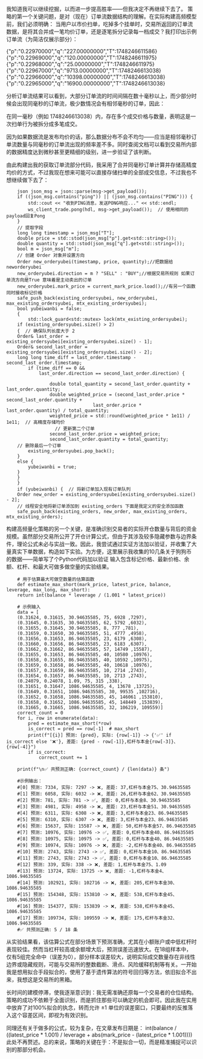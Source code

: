 我知道我可以继续挖掘，以而进一步提高胜率——但我决定不再继续下去了。
策略的第一个关键问题，是对（现在）订单流数据结构的理解。在实际构建高频模型前，我们必须明确：
当用户以市价扫单，吃掉多个挂单时，交易所返回的订单流数据，是将其合并成一笔均价订单，还是逐笔拆分记录每一档成交？我打印出示例订单流（为简洁仅展示部分）：

{"p":"0.22970000","q":"227.00000000","T":1748246611586}
{"p":"0.22969000","q":"120.00000000","T":1748246611975}
{"p":"0.22968000","q":"25.00000000","T":1748246611975}
{"p":"0.22967000","q":"9713.00000000","T":1748246613038}
{"p":"0.22966000","q":"10398.00000000","T":1748246613038}
{"p":"0.22965000","q":"16900.00000000","T":1748246613038}

分析订单流结果可以看到，大部分订单流的时间间隔在数十毫秒以上，而少部分时候会出现同毫秒的订单流，极少数情况会有相邻毫秒的订单，因此：

在同一毫秒（例如 1748246613038）内，存在多个成交价格与数量，表明这是一次扫单行为被拆分成多笔成交。

因为如果数据流是发布均价的话，那么数据分布不会不均匀——应当是相邻毫秒订单流数量与同毫秒的订单流出现的频率差不多。同时查阅文档可以看到交易所内部的数据精度达到微秒甚至更精细的级别，进一步验证了该判断。

由此构建出我的获取订单流部分代码，我采用了合并同毫秒订单计算并存储高精度均价的方式，不过我现在想来可能可以直接存储扫单的全部成交信息，不过我也不想继续做下去了：



        json json_msg = json::parse(msg->get_payload());
        if ((json_msg.contains("ping")) || (json_msg.contains("PING"))) {
            std::cout << "收到PING消息，发送PONG响应..." << std::endl;
            ws_client_trade.pong(hdl, msg->get_payload());  // 使用相同的payload回复Pong
        }
        // 提取字段
        long long timestamp = json_msg["T"];
        double price = std::stod(json_msg["p"].get<std::string>());
        double quantity = std::stod(json_msg["q"].get<std::string>());
        bool m = json_msg["m"];
        // 创建 Order 对象并设置方向
        Order new_orderyubei(timestamp, price, quantity);//把数据给neworderyubei
        new_orderyubei.direction = m ? "SELL" : "BUY";//根据交易所规则 如果订单流方向是True 意味着是主动卖出的订单
        new_orderyubei.mark_price = current_mark_price.load();//有另一个函数同时接收标记价格
        safe_push_back(existing_ordersyubei, new_orderyubei, max_existing_ordersyubei, mtx_existing_ordersyubei);
        bool yubeiwanbi = false;
        {
            std::lock_guard<std::mutex> lock(mtx_existing_ordersyubei);
        if (existing_ordersyubei.size() > 2) 
        {  // 确保队列长度大于 2
        Order& last_order = existing_ordersyubei[existing_ordersyubei.size() - 1];
        Order& second_last_order = existing_ordersyubei[existing_ordersyubei.size() - 2];
        long long time_diff = last_order.timestamp - second_last_order.timestamp;
            if (time_diff == 0 &&
                last_order.direction == second_last_order.direction) {

                    double total_quantity = second_last_order.quantity + last_order.quantity;
                    double weighted_price = (second_last_order.price * second_last_order.quantity +
                                    last_order.price * last_order.quantity) / total_quantity;
                    weighted_price = std::round(weighted_price * 1e11) / 1e11;  // 高精度存储均价
                      // 更新第二个订单
                    second_last_order.price = weighted_price;
                    second_last_order.quantity = total_quantity;
        // 删除最后一个订单
            existing_ordersyubei.pop_back();
        }
        else {
            yubeiwanbi = true;
        }
        }
        }
        if (yubeiwanbi) {  // 将新订单加入现有订单队列
        Order new_order = existing_ordersyubei[existing_ordersyubei.size() - 2];
        // 线程安全地将新订单添加到 existing_orders 下面是我定义的安全添加函数
        safe_push_back(existing_orders, new_order, max_existing_orders, mtx_existing_orders);



构建高频量化策略的另一个关键，是准确识别交易者的实际开仓数量与背后的资金规模。虽然部分交易所公开了开仓计算公式，但由于其涉及较多隐藏参数与边界条件，理论公式未必与实战一致。因此，我尝试通过实证方法加以验证，并收集了大量真实下单数据，构造如下实验。为方便，这里展示我收集的10几条关于狗狗币的数据——简单写了个Python代码加以验证
输入包含标记价格、最新价格、余额、杠杆、和最大可做多做空量的实验结果。




        # 用于估算最大可做空数量的估算函数
        def estimate_max_short(mark_price, latest_price, balance, leverage, max_long, max_short):
        return int(balance * leverage / (1.001 * latest_price))
        
        # 示例输入
        data = [
        (0.31624, 0.31615, 30.94635585, 75, 6928 ,7297),
        (0.31645, 0.31635, 30.94635585, 62, 5792 ,6032),
        (0.31655, 0.31645, 30.94635585, 8, 777 ,781),
        (0.31659, 0.31650, 30.94635585, 51, 4777 ,4958),
        (0.31656, 0.31653, 86.94635585, 23, 6179 ,6308),
        (0.31660, 0.31656, 86.94635585, 23, 6183 ,6307),
        (0.31662, 0.31662, 86.94635585, 57, 14749 ,15587),
        (0.31655, 0.31653, 86.94635585, 40, 10580 ,10976),
        (0.31658, 0.31655, 86.94635585, 40, 10592 ,10975),
        (0.31659, 0.31658, 86.94635585, 40, 10618 ,10976),
        (0.31657, 0.31659, 86.94635585, 10, 2714 ,2743),
        (0.31654, 0.31657, 86.94635585, 10, 2713 ,2743),
        (0.24079, 0.24078, 1.09, 75, 315 ,338),
        (0.31651, 0.31647, 1086.94635585, 4, 13678 ,13725),
        (0.31649, 0.31651, 1086.94635585, 30, 99535 ,102716),
        (0.31652, 0.31658, 1086.94635585, 45, 146061 ,153810),
        (0.31658, 0.31652, 1086.94635585, 45, 148449 ,153839),
        (0.31665, 0.31665, 1086.94635585, 32, 106219, 109559)]
        correct_count = 0
        for i, row in enumerate(data):
            pred = estimate_max_short(*row)
            is_correct = pred == row[-1]  # max_short
            print(f"[{i}] 预测: {pred}, 实际: {row[-1]} -> {'✅' if is_correct else '❌'}, 差距: {pred - row[-1]},杠杆与本金{row[-3]}、{row[-4]}")
            if is_correct:
                correct_count += 1

        print(f"\n✅ 共预测正确: {correct_count} / {len(data)} 条")

        #示例输出：
        #[0] 预测: 7334, 实际: 7297 -> ❌, 差距: 37,杠杆与本金75、30.94635585
        #[1] 预测: 6058, 实际: 6032 -> ❌, 差距: 26,杠杆与本金62、30.94635585
        #[2] 预测: 781, 实际: 781 -> ✅, 差距: 0,杠杆与本金8、30.94635585
        #[3] 预测: 4981, 实际: 4958 -> ❌, 差距: 23,杠杆与本金51、30.94635585
        #[4] 预测: 6311, 实际: 6308 -> ❌, 差距: 3,杠杆与本金23、86.94635585
        #[5] 预测: 6310, 实际: 6307 -> ❌, 差距: 3,杠杆与本金23、86.94635585
        #[6] 预测: 15637, 实际: 15587 -> ❌, 差距: 50,杠杆与本金57、86.94635585
        #[7] 预测: 10976, 实际: 10976 -> ✅, 差距: 0,杠杆与本金40、86.94635585
        #[8] 预测: 10975, 实际: 10975 -> ✅, 差距: 0,杠杆与本金40、86.94635585
        #[9] 预测: 10974, 实际: 10976 -> ❌, 差距: -2,杠杆与本金40、86.94635585
        #[10] 预测: 2743, 实际: 2743 -> ✅, 差距: 0,杠杆与本金10、86.94635585
        #[11] 预测: 2743, 实际: 2743 -> ✅, 差距: 0,杠杆与本金10、86.94635585
        #[12] 预测: 339, 实际: 338 -> ❌, 差距: 1,杠杆与本金75、1.09
        #[13] 预测: 13724, 实际: 13725 -> ❌, 差距: -1,杠杆与本金4、1086.94635585
        #[14] 预测: 102921, 实际: 102716 -> ❌, 差距: 205,杠杆与本金30、1086.94635585
        #[15] 预测: 154348, 实际: 153810 -> ❌, 差距: 538,杠杆与本金45、1086.94635585
        #[16] 预测: 154377, 实际: 153839 -> ❌, 差距: 538,杠杆与本金45、1086.94635585
        #[17] 预测: 109734, 实际: 109559 -> ❌, 差距: 175,杠杆与本金32、1086.94635585
        #✅ 共预测正确: 5 / 18 条



从实验结果看，该估算公式在部分场景下预测准确，尤其在小额账户或中低杠杆时表现较佳。然而当杠杆较高或余额增大后，预测误差迅速放大。在18组样本中，仅有5组完全命中（误差为0），部分样本误差较大，说明实际成交数量存在非线性边界或隐藏规则，可能与交易所的整数截断、滑点、风险缓释机制等有关。一开始我是想用拟合手段拟合的，使用了基于遗传算法的符号回归等方法，依旧拟合不出来，我想这是交易所的黑箱。

长时间的建模停滞，使我逐渐意识到：我无需准确还原每一个交易者的仓位结构。策略的成功不依赖于全面识别，而是抓住那些可以确定的机会即可。因此我在实用中放弃了对100%拟合的执念，转而允许 ±1 单位的误差窗口，只要最终的反推落入这个容差区间，即视为有效识别。

同理还有关于做多的公式，较为复杂，在文章发布日期是：
int(balance / ((latest_price * 1.001) / leverage + abs(mark_price - (latest_price * 1.001))))
此处不再赘述。总的来说，策略的关键在于：不是拟合一切，而是精准捕捉可以识别的那部分机会。
